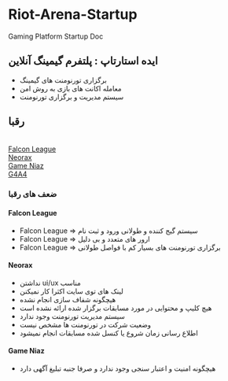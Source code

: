 # Riot-Arena-Startup

Gaming Platform Startup Doc

## ایده استارتاپ : پلتفرم گیمینگ آنلاین

- برگزاری تورنومنت های گیمینگ
- معامله اکانت های بازی به روش امن
- سیستم مدیریت و برگزاری تورنومنت

## رقبا

<p>
    <br />
    <a href="https://flc.gg/">Falcon League</a>
    <br />
    <a href="https://neorax.com/">Neorax</a>
    <br />
    <a href="https://gameniaz.ir/">Game Niaz</a>
    <br />
    <a href="https://g4a4.com/">G4A4</a>
</p>

### ضعف های رقبا

#### Falcon League
- Falcon League => سیستم گیج کننده و طولانی ورود و ثبت نام
- Falcon League => ارور های متعدد و بی دلیل
- Falcon League => برگزاری تورنومنت های بسیار کم با فواصل طولانی

#### Neorax
- نداشتن ui/ux مناسب
- لینک های توی سایت اکثرا کار نمیکنن
- هیچگونه شفاف سازی انجام نشده
- هیچ کلیپ و محتوایی در مورد مسابقات برگزار شده ارائه نشده است
- سیستم مدیریت تورنومنت وجود ندارد
- وضعیت شرکت در تورنومنت ها مشخص نیست
- اطلاع رسانی زمان شروع یا کنسل شده مسابقات انجام نمیشود

#### Game Niaz
- هیچگونه امنیت و اعتبار سنجی وجود ندارد و صرفا جنبه تبلیغ آگهی دارد
